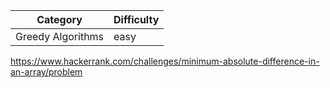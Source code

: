 | Category          | Difficulty |
| ----------------- | ---------- |
| Greedy Algorithms | easy       |

https://www.hackerrank.com/challenges/minimum-absolute-difference-in-an-array/problem

